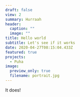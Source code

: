```yaml
---
draft: false
view: 2
summary: Hurraah
header:
  caption: ""
  image: ""
title: Hello world
subtitle: Let's see if it works
date: 2020-04-27T08:15:04.433Z
featured: true
projects:
  - Puha
image:
  preview_only: true
  filename: portrait.jpg
---
```

It does!